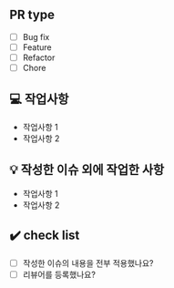 ## PR type
- [ ] Bug fix
- [ ] Feature
- [ ] Refactor
- [ ] Chore

## 💻 작업사항

- 작업사항 1
- 작업사항 2

## 💡 작성한 이슈 외에 작업한 사항

- 작업사항 1
- 작업사항 2

## ✔️ check list

- [ ] 작성한 이슈의 내용을 전부 적용했나요?
- [ ] 리뷰어를 등록했나요?
